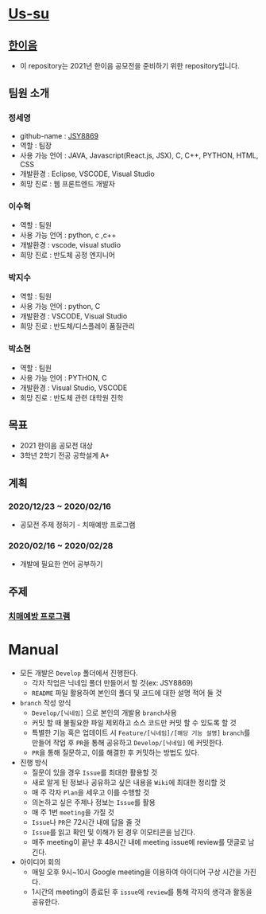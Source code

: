 # [Us-su](https://github.com/JSY8869/Us-su/issues/2#issuecomment-751324185)
## [한이음](https://www.hanium.or.kr/portal/hanium/mainOverview.do)
- 이 repository는 2021년 한이음 공모전을 준비하기 위한 repository입니다.
## 팀원 소개
### 정세영
- github-name : [JSY8869](https://github.com/JSY8869)
- 역할 : 팀장
- 사용 가능 언어 : JAVA, Javascript(React.js, JSX), C, C++, PYTHON, HTML, CSS
- 개발환경 : Eclipse, VSCODE, Visual Studio
- 희망 진로 : 웹 프론트엔드 개발자
### 이수혁
- 역할 : 팀원
- 사용 가능 언어 : python, c ,c++
- 개발환경 : vscode, visual studio
- 희망 진로 : 반도체 공정 엔지니어
### 박지수
- 역할 : 팀원
- 사용 가능 언어 : python, C
- 개발환경 : VSCODE, Visual Studio
- 희망 진로 : 반도체/디스플레이 품질관리
### 박소현
- 역할 : 팀원
- 사용 가능 언어 : PYTHON, C
- 개발환경 : Visual Studio, VSCODE
- 희망 진로 : 반도체 관련 대학원 진학
## 목표
- 2021 한이음 공모전 대상
- 3학년 2학기 전공 공학설계 A+
## 계획
### 2020/12/23 ~ 2020/02/16
- 공모전 주제 정하기 - 치매예방 프로그램
### 2020/02/16 ~ 2020/02/28
- 개발에 필요한 언어 공부하기
## 주제
### [치매예방 프로그램](https://github.com/JSY8869/Us-su/issues/1#issuecomment-778320256)
# Manual
- 모든 개발은 `Develop` 폴더에서 진행한다.
  - 각자 작업은 닉네임 폴더 만들어서 할 것(ex: JSY8869)
  - `README` 파일 활용하여 본인의 폴더 및 코드에 대한 설명 적어 둘 것
- `branch` 작성 양식
  - `Develop/[닉네임]` 으로 본인의 개발용 `branch`사용
  - 커밋 할 때 불필요한 파일 제외하고 소스 코드만 커밋 할 수 있도록 할 것
  - 특별한 기능 혹은 업데이트 시 `Feature/[닉네임]/[해당 기능 설명]` `branch`를 만들어 작업 후 `PR`을 통해 공유하고 `Develop/[닉네임]` 에 커밋한다.
  - `PR`을 통해 질문하고, 이를 해결한 후 커밋하는 방법도 있다.
- 진행 방식
  - 질문이 있을 경우 `Issue`를 최대한 활용할 것
  - 새로 알게 된 정보나 공유하고 싶은 내용을 `Wiki`에 최대한 정리할 것
  - 매 주 각자 `Plan`을 세우고 이를 수행할 것
  - 의논하고 싶은 주제나 정보는 `Issue`를 활용
  - 매 주 1번 `meeting`을 가질 것
  - `Issue`나 `PR`은 72시간 내에 답을 줄 것
  - `Issue`를 읽고 확인 및 이해가 된 경우 이모티콘을 남긴다.
  - 매주 meeting이 끝난 후 48시간 내에 meeting issue에 review를 댓글로 남긴다.
- 아이디어 회의
  - 매일 오후 9시~10시 Google meeting을 이용하여 아이디어 구상 시간을 가진다.
  - 1시간의 meeting이 종료된 후 `issue`에 `review`를 통해 각자의 생각과 활동을 공유한다.
